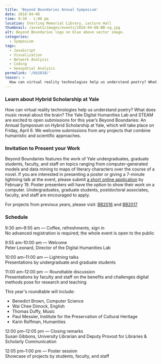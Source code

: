 ```yaml
---
title: 'Beyond Boundaries Annual Symposium'
date: 2018-04-06
time: 9:30 - 1:00 pm
location: Sterling Memorial Library, Lecture Hall
thumbnail: /assets/images/events/2018-04-08-BB-sq.jpg
alt: Beyond Boundaries logo on blue above vector image.
categories:
  - Symposium
tags:
  - JavaScript
  - Visualization
  - Network Analysis
  - Coding
  - Geospatial Analysis
permalink: '/bb2018/'
teaser: >
  How can virtual reality technologies help us understand poetry? What does music reveal about the brain? Find out at this year's Beyond Boundaries: An Annual Symposium on Hybrid Scholarship at Yale.
---
```


### Learn about Hybrid Scholarship at Yale 

How can virtual reality technologies help us understand poetry? What does music reveal about the brain? The Yale Digital Humanities Lab and STEAM are excited to open submissions for this year’s Beyond Boundaries: An Annual Symposium on Hybrid Scholarship at Yale, which will take place on Friday, April 6. We welcome submissions from any projects that combine humanistic and scientific approaches. 

### Invitation to Present your Work
Beyond Boundaries features the work of Yale undergraduates, graduate students, faculty, and staff on topics ranging from computer-generated models and data mining to maps of literary characters over the course of a novel. If you are interested in presenting a poster or giving a 7-minute lightning talk at the event, please submit <a href='https://docs.google.com/forms/d/e/1FAIpQLSeTuMU5uVcURVlvH9BXrCtiIN5jfitKBxSRVtZPslQpOzHQzQ/viewform' target='_blank'>a short online application</a> by February 19. Poster presenters will have the option to show their work on a computer. Undergraduates, graduate students, postdoctoral associates, faculty, and staff are encouraged to apply.

For projects from previous years, please visit: <a href='{{ site.baseurl }}/events/2016-04-08-beyond-boundaries.html' target='_blank'>BB2016</a> and <a href='{{ site.baseurl }}/events/2017-04-07-beyond-boundaries.html' target='_blank'>BB2017</a>

### Schedule

9:30 am–9:55 am — Coffee, refreshments, sign in  
No advanced registration is required; the whole event is open to the public
 
9:55 am–10:00 am — Welcome  
Peter Leonard, Director of the Digital Humanities Lab
 
10:00 am–11:00 am — Lightning talks    
Presentations by undergraduate and graduate students
 
11:00 am–12:00 pm — Roundtable discussion  
Presentations by faculty and staff on the benefits and challenges digital methods pose for research and teaching

This year's roundtable will include: 

* Benedict Brown, Computer Science
* Wai Chee Dimock, English
* Thomas Duffy, Music
* Paul Messier, Institute for the Preservation of Cultural Heritage
* Karin Roffman, Humanities
 
12:00 pm–12:05 pm — Closing remarks  
Susan Gibbons, University Librarian and Deputy Provost for Libraries & Scholarly Communication
 
12:05 pm–1:00 pm — Poster session  
Showcase of projects by students, faculty, and staff